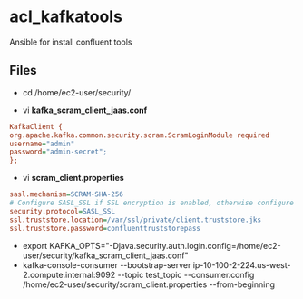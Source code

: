 # acl_kafkatools
Ansible for install confluent tools

## Files

- cd /home/ec2-user/security/

- vi __kafka_scram_client_jaas.conf__

```ini
KafkaClient {
org.apache.kafka.common.security.scram.ScramLoginModule required
username="admin"
password="admin-secret";
};
```
  
 - vi __scram_client.properties__

```ini
sasl.mechanism=SCRAM-SHA-256
# Configure SASL_SSL if SSL encryption is enabled, otherwise configure SASL_PLAINTEXT
security.protocol=SASL_SSL
ssl.truststore.location=/var/ssl/private/client.truststore.jks 
ssl.truststore.password=confluenttruststorepass
```
 
 - export KAFKA_OPTS="-Djava.security.auth.login.config=/home/ec2-user/security/kafka_scram_client_jaas.conf"
 - kafka-console-consumer --bootstrap-server ip-10-100-2-224.us-west-2.compute.internal:9092 --topic test_topic --consumer.config /home/ec2-user/security/scram_client.properties --from-beginning
 